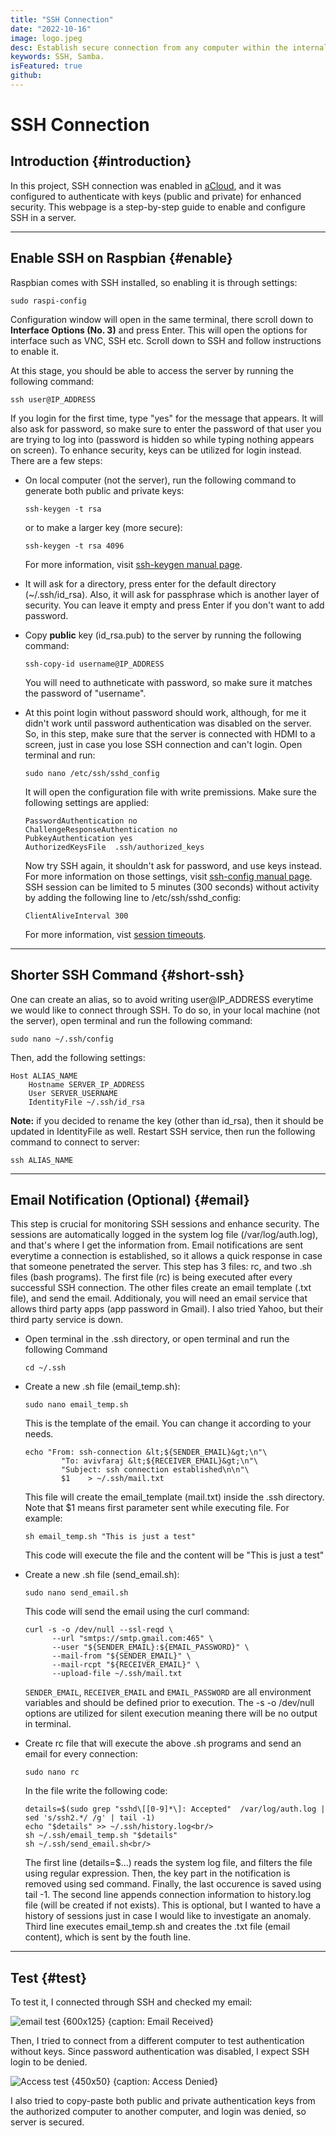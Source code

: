 ```yaml
---
title: "SSH Connection"
date: "2022-10-16"
image: logo.jpeg
desc: Establish secure connection from any computer within the internal network.
keywords: SSH, Samba.
isFeatured: true
github:
---
```


# SSH Connection

## Introduction {#introduction}


In this project, SSH connection was enabled in [aCloud](/Projects/EE/acloud), and it was configured to authenticate with keys (public and private) for enhanced security. This webpage is a step-by-step guide to enable and configure SSH in a server.


***


## Enable SSH on Raspbian {#enable}

Raspbian comes with SSH installed, so enabling it is through settings:
```shell
sudo raspi-config
```

Configuration window will open in the same terminal, there scroll down to __Interface Options (No. 3)__
and press Enter. This will open the options for interface such as VNC, SSH etc. Scroll down to SSH and follow instructions to enable it.

At this stage, you should be able to access the server by running the following command:
```shell
ssh user@IP_ADDRESS
```
If you login for the first time, type "yes" for the message that appears. It will also ask for password, so make sure to enter the password of that user you are trying to log into (password is hidden so while typing nothing appears on screen).
To enhance security, keys can be utilized for login instead. There are a few steps:


- On local computer (not the server), run the following command to generate both public and private keys:
  ```shell
  ssh-keygen -t rsa
  ```
  or to make a larger key (more secure):
  ```shell
  ssh-keygen -t rsa 4096
  ```
  For more information, visit [ssh-keygen manual page](https://linux.die.net/man/1/ssh-keygen).

- It will ask for a directory, press enter for the default directory (~/.ssh/id_rsa).
  Also, it will ask for passphrase which is another layer of security.
  You can leave it empty and press Enter if you don't want to add password.

- Copy **public** key (id_rsa.pub) to the server by running the following command:
  ```shell
  ssh-copy-id username@IP_ADDRESS
  ```
  You will need to authneticate with password, so make sure it matches the password of "username".

- At this point login without password should work, although, for me it didn't work until password authentication was disabled
  on the server. So, in this step, make sure that the server is connected with HDMI to a screen, just in case you lose SSH connection and can't login. Open terminal and run:
  ```shell
  sudo nano /etc/ssh/sshd_config
  ```
  It will open the configuration file with write premissions. Make sure the following settings are applied:
  ```shell
  PasswordAuthentication no
  ChallengeResponseAuthentication no
  PubkeyAuthentication yes
  AuthorizedKeysFile  .ssh/authorized_keys
  ```
  Now try SSH again, it shouldn't ask for password, and use keys instead. For more information on those settings, visit [ssh-config manual page](https://linux.die.net/man/5/ssh_config).
  SSH session can be limited to 5 minutes (300 seconds) without activity by adding the following line to /etc/ssh/sshd_config:
  ```shell
  ClientAliveInterval 300
  ```
  For more information, vist [session timeouts](https://serverauth.com/posts/how-to-configure-ssh-session-timeouts).


***


## Shorter SSH Command {#short-ssh}

One can create an alias, so to avoid writing user@IP_ADDRESS everytime we would like to connect through SSH.
To do so, in your local machine (not the server), open terminal and run the following command:
```shell
sudo nano ~/.ssh/config
```
Then, add the following settings:
```shell
Host ALIAS_NAME
    Hostname SERVER_IP_ADDRESS
    User SERVER_USERNAME
    IdentityFile ~/.ssh/id_rsa
```
**Note:** if you decided to rename the key (other than id_rsa), then it should be updated in IdentityFile as well.
Restart SSH service, then run the following command to connect to server:
```shell
ssh ALIAS_NAME
```


***

## Email Notification (Optional) {#email}

This step is crucial for monitoring SSH sessions and enhance security. The sessions are automatically logged in the system log file (/var/log/auth.log), and that's where I get the information from. Email notifications are sent everytime a connection is established, so it allows a quick response in case that someone penetrated the server. This step has 3 files: rc, and two .sh files (bash programs). The first file (rc) is being executed after every successful SSH connection. The other files create an email template (.txt file), and send the email. Additionaly, you will need an email service that allows third party apps (app password in Gmail). I also tried Yahoo, but their third party service is down.

- Open terminal in the .ssh directory, or open terminal and run the following Command
  ```shell
  cd ~/.ssh
  ```

- Create a new .sh file (email_temp.sh):
  ```shell
  sudo nano email_temp.sh
  ```
  This is the template of the email. You can change it according to your needs.
  ```shell
  echo "From: ssh-connection &lt;${SENDER_EMAIL}&gt;\n"\
          "To: avivfaraj &lt;${RECEIVER_EMAIL}&gt;\n"\
          "Subject: ssh connection established\n\n"\
          $1 	> ~/.ssh/mail.txt
  ```
  This file will create the email_template (mail.txt) inside the .ssh directory. Note that $1 means first parameter sent while executing file.
  For example:
  ```shell
  sh email_temp.sh "This is just a test"
  ```
  This code will execute the file and the content will be "This is just a test"

- Create a new .sh file (send_email.sh):
  ```shell
  sudo nano send_email.sh
  ```
  This code will send the email using the curl command:
  ```shell
  curl -s -o /dev/null --ssl-reqd \
        --url "smtps://smtp.gmail.com:465" \
        --user "${SENDER_EMAIL}:${EMAIL_PASSWORD}" \
        --mail-from "${SENDER_EMAIL}" \
        --mail-rcpt "${RECEIVER_EMAIL}" \
        --upload-file ~/.ssh/mail.txt
  ```
  `SENDER_EMAIL`, `RECEIVER_EMAIL` and `EMAIL_PASSWORD` are all environment variables and should be defined prior to execution.
  The -s -o /dev/null options are utilized for silent execution meaning there will be no output in terminal.

- Create rc file that will execute the above .sh programs and send an email for every connection:
  ```shell
  sudo nano rc
  ```
  In the file write the following code:
  ```shell
  details=$(sudo grep "sshd\[[0-9]*\]: Accepted"  /var/log/auth.log | sed 's/ssh2.*/ /g' | tail -1)
  echo "$details" >> ~/.ssh/history.log<br/>
  sh ~/.ssh/email_temp.sh "$details"
  sh ~/.ssh/send_email.sh<br/>
  ```
  The first line (details=$...) reads the system log file, and filters the file using regular expression.
  Then, the key part in the notification is removed using sed command. Finally, the last occurence is saved using tail -1.
  The second line appends connection information to history.log file (will be created if not exists).
  This is optional, but I wanted to have a history of sessions just in case I would like to investigate an anomaly.
  Third line executes email_temp.sh and creates the .txt file (email content), which is sent by the fouth line.


***


## Test {#test}

To test it, I connected through SSH and checked my email:

![email test {600x125} {caption: Email Received}](ssh/email_notification.png)

Then, I tried to connect from a different computer to test authentication without keys. Since password authentication was disabled, I expect SSH login to be denied.

![Access test  {450x50} {caption: Access Denied}](ssh/access_denied.png)

I also tried to copy-paste both public and private authentication keys from the authorized computer to another computer, and login was denied, so server is secured.
